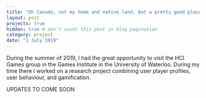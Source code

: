 ```yaml
---
title: "Oh Canada, not my home and native land, but a pretty good place nonetheless"
layout: post
projects: true
hidden: true # don't count this post in blog pagination
category: project
date: "1 July 2019"
---
```


During the summer of 2019, I had the great opportunity to visit the HCI Games group in the Games Institute in the University of Waterloo. During my time there I worked on a research project combining user player profiles, user behaviour, and gamification.

UPDATES TO COME SOON
